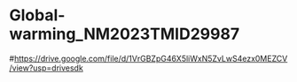 # Global-warming_NM2023TMID29987
#https://drive.google.com/file/d/1VrGBZpG46X5liWxN5ZvLwS4ezx0MEZCV/view?usp=drivesdk
